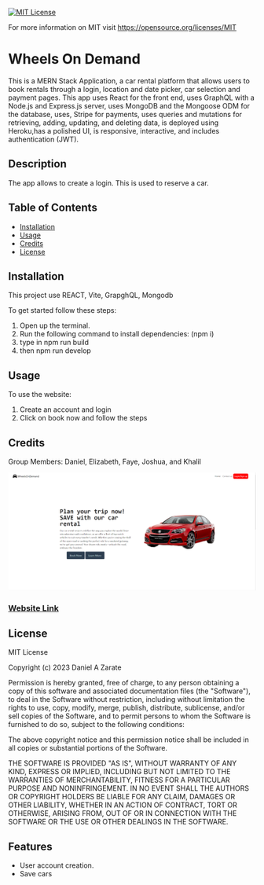 [![MIT License](https://img.shields.io/badge/License-MIT-blue.svg)](https://opensource.org/licenses/MIT)

For more information on MIT visit https://opensource.org/licenses/MIT

# Wheels On Demand

This is a MERN Stack Application, a car rental platform that allows users to book rentals through a login, location and date picker, car selection and payment pages. This app uses React for the front end, uses GraphQL with a Node.js and Express.js server, uses MongoDB and the Mongoose ODM for the database, uses, Stripe for payments, uses queries and mutations for retrieving, adding, updating, and deleting data, is deployed using Heroku,has a polished UI, is responsive, interactive, and includes authentication (JWT).

## Description

The app allows to create a login. This is used to reserve a car.
## Table of Contents

- [Installation](#installation)
- [Usage](#usage)
- [Credits](#credits)
- [License](#license)

## Installation

This project use REACT, Vite, GrapghQL, Mongodb

To get started follow these steps:

1. Open up the terminal.
2. Run the following command to install dependencies: (npm i)
3. type in npm run build
4. then npm run develop

## Usage

To use the website:

1. Create an account and login
2. Click on book now and follow the steps

## Credits
Group Members: Daniel, Elizabeth, Faye, Joshua, and Khalil

![websiteImage](./img/Screenshot%202023-11-15%20144235.png)

### <a href="https://wheelsondemand-045ef1cbf89f.herokuapp.com/" target="_blank">Website Link</a>


## License

MIT License

Copyright (c) 2023 Daniel A Zarate

Permission is hereby granted, free of charge, to any person obtaining a copy
of this software and associated documentation files (the "Software"), to deal
in the Software without restriction, including without limitation the rights
to use, copy, modify, merge, publish, distribute, sublicense, and/or sell
copies of the Software, and to permit persons to whom the Software is
furnished to do so, subject to the following conditions:

The above copyright notice and this permission notice shall be included in all
copies or substantial portions of the Software.

THE SOFTWARE IS PROVIDED "AS IS", WITHOUT WARRANTY OF ANY KIND, EXPRESS OR
IMPLIED, INCLUDING BUT NOT LIMITED TO THE WARRANTIES OF MERCHANTABILITY,
FITNESS FOR A PARTICULAR PURPOSE AND NONINFRINGEMENT. IN NO EVENT SHALL THE
AUTHORS OR COPYRIGHT HOLDERS BE LIABLE FOR ANY CLAIM, DAMAGES OR OTHER
LIABILITY, WHETHER IN AN ACTION OF CONTRACT, TORT OR OTHERWISE, ARISING FROM,
OUT OF OR IN CONNECTION WITH THE SOFTWARE OR THE USE OR OTHER DEALINGS IN THE
SOFTWARE.

## Features

- User account creation.
- Save cars
